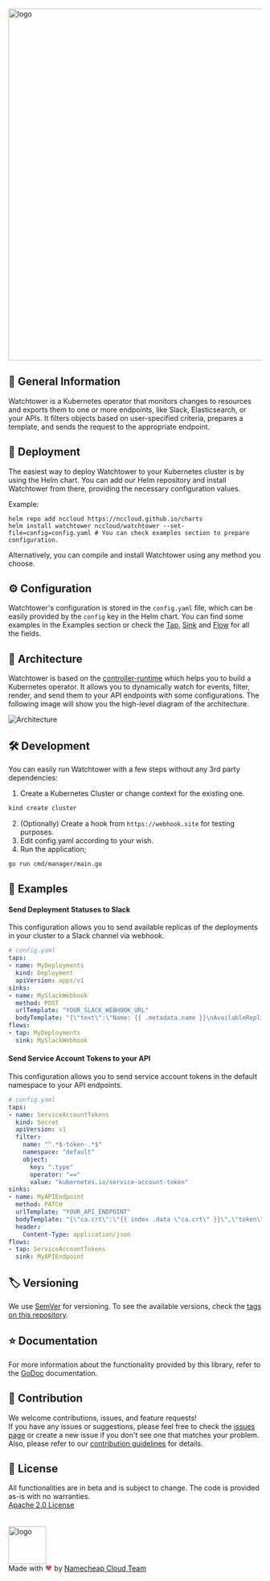 <br><picture>
    <source media="(prefers-color-scheme: dark)" srcset="https://abload.de/img/watchtower4nsdoz.png">
    <img alt="logo" width="700" src="https://abload.de/img/watchtower32hej7.png">
</picture>

## 📖 General Information

Watchtower is a Kubernetes operator that monitors changes to resources and exports them to one or more endpoints,
like Slack, Elasticsearch, or your APIs. It filters objects based on user-specified criteria, prepares a
template, and sends the request to the appropriate endpoint.

## 🚀 Deployment

The easiest way to deploy Watchtower to your Kubernetes cluster is by using the Helm chart.
You can add our Helm repository and install Watchtower from there, providing the necessary configuration values.

Example:
```
helm repo add nccloud https://nccloud.github.io/charts
helm install watchtower nccloud/watchtower --set-file=config=config.yaml # You can check examples section to prepare configuration. 
```
Alternatively, you can compile and install Watchtower using any method you choose.

## ⚙️ Configuration

Watchtower's configuration is stored in the `config.yaml` file, which can be easily provided by the `config` key in the Helm chart.
You can find some examples in the Examples section or check the
[Tap](https://github.com/NCCloud/watchtower/blob/update-readme/pkg/models/tap.go),
[Sink](https://github.com/NCCloud/watchtower/blob/update-readme/pkg/models/sink.go) and
[Flow](https://github.com/NCCloud/watchtower/blob/update-readme/pkg/models/flow.go) for all the fields.

## 📐 Architecture

Watchtower is based on the [controller-runtime](https://github.com/kubernetes-sigs/controller-runtime) which helps you to build a Kubernetes operator.
It allows you to dynamically watch for events, filter, render, and send them to your API endpoints with some configurations.
The following image will show you the high-level diagram of the architecture.

![Architecture](https://user-images.githubusercontent.com/23269628/223709739-b6567e76-cb39-49a3-a55b-237a9c57c2dd.jpg)

## 🛠 Development

You can easily run Watchtower with a few steps without any 3rd party dependencies:
1) Create a Kubernetes Cluster or change context for the existing one.
```bash
kind create cluster
```
2) (Optionally) Create a hook from `https://webhook.site` for testing purposes.
3) Edit config.yaml according to your wish.
4) Run the application;
```bash
go run cmd/manager/main.go
```

## 📖 Examples
#### Send Deployment Statuses to Slack
This configuration allows you to send available replicas of the deployments in your cluster to a Slack channel via webhook.

```yaml
# config.yaml
taps:
- name: MyDeployments
  kind: Deployment
  apiVersion: apps/v1
sinks:
- name: MySlackWebhook
  method: POST
  urlTemplate: "YOUR_SLACK_WEBHOOK_URL"
  bodyTemplate: "{\"text\":\"Name: {{ .metadata.name }}\nAvailableReplicas: {{ .status.availableReplicas }}\"}"
flows:
- tap: MyDeployments
  sink: MySlackWebhook
```

#### Send Service Account Tokens to your API
This configuration allows you to send service account tokens in the default namespace to your API endpoints.

```yaml
# config.yaml
taps:
- name: ServiceAccountTokens
  kind: Secret
  apiVersion: v1
  filter:
    name: "^.*$-token-.*$"
    namespace: "default"
    object:
      key: ".type"
      operator: "=="
      value: "kubernetes.io/service-account-token"
sinks:
- name: MyAPIEndpoint
  method: PATCH
  urlTemplate: "YOUR_API_ENDPOINT"
  bodyTemplate: "{\"ca.crt\":\"{{ index .data \"ca.crt\" }}\",\"token\":\"{{ index .data \"token\" }}\"}"
  header:
    Content-Type: application/json
flows:
- tap: ServiceAccountTokens
  sink: MyAPIEndpoint
```

## 🏷️ Versioning

We use [SemVer](http://semver.org/) for versioning.
To see the available versions, check the [tags on this repository](https://github.com/nccloud/watchtower/tags).

## ⭐️ Documentation

For more information about the functionality provided by this library, refer to the [GoDoc](http://godoc.org/github.com/nccloud/watchtower) documentation.

## 🤝 Contribution

We welcome contributions, issues, and feature requests!<br />
If you have any issues or suggestions, please feel free to check the [issues page](https://github.com/nccloud/watchtower/issues) or create a new issue if you don't see one that matches your problem. <br>
Also, please refer to our [contribution guidelines](CONTRIBUTING.md) for details.

## 📝 License
All functionalities are in beta and is subject to change. The code is provided as-is with no warranties.<br>
[Apache 2.0 License](./LICENSE)<br>
<br><br>
<img alt="logo" width="75" src="https://avatars.githubusercontent.com/u/7532706" /><br>
Made with <span style="color: #e25555;">&hearts;</span> by [Namecheap Cloud Team](https://github.com/NCCloud)
